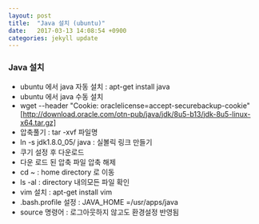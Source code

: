 ```yaml
---
layout: post
title:  "Java 설치 (ubuntu)"
date:   2017-03-13 14:08:54 +0900
categories: jekyll update
---
```

### Java 설치
- ubuntu 에서 java 자동 설치 : apt-get install java
- ubuntu 에서 java 수동 설치
- wget --header "Cookie: oraclelicense=accept-securebackup-cookie" [http://download.oracle.com/otn-pub/java/jdk/8u5-b13/jdk-8u5-linux-x64.tar.gz]
- 압축풀기 : tar -xvf 파일명
- ln -s jdk1.8.0\_05/ java : 실볼릭 링크 만들기
- 쿠기 설정 후 다운로드
- 다운 로드 된 압축 파일 압축 해제
- cd \~ : home directory 로 이동
- ls -al : directory 내의모든 파일 확인
- vim 설치 : apt-get install vim
- .bash.profile 설정 : JAVA\_HOME =/usr/apps/java
- source 명령어 : 로그아웃하지 않고도 환경설정 반영됨
